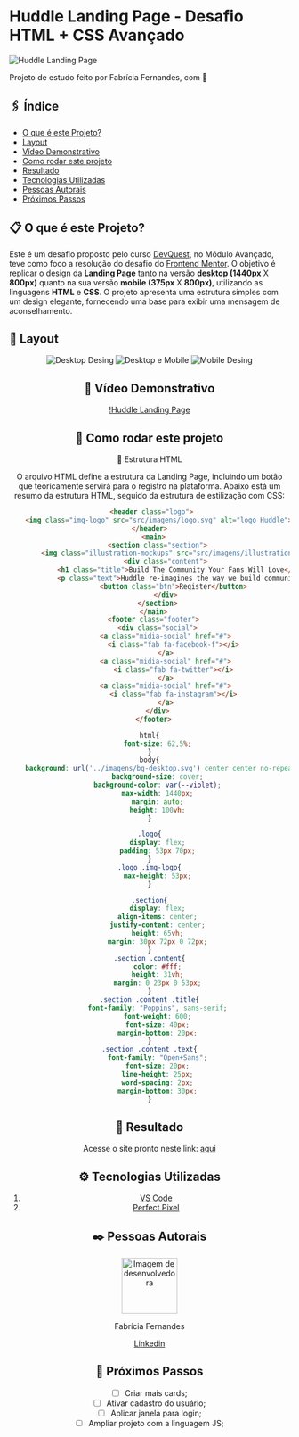 # Huddle Landing Page - Desafio HTML + CSS Avançado

![Huddle Landing Page](src/desing/model.jpg)

Projeto de estudo feito por Fabrícia Fernandes, com 💙

## 🖇️ Índice
- <a href="#projeto">O que é este Projeto?</a>
- <a href="#layout">Layout</a>
- <a href="#video">Vídeo Demonstrativo</a>
- <a href="#rodar">Como rodar este projeto</a>
- <a href="#resultado">Resultado</a>
- <a href="#tecnologias">Tecnologias Utilizadas</a>
- <a href="#autorais">Pessoas Autorais</a>
- <a href="#passos">Próximos Passos</a>

## 📋 O que é este Projeto?

Este é um desafio proposto pelo curso [DevQuest](https://devemdobro.com), no Módulo Avançado, teve como foco a resolução do  desafio do [Frontend Mentor](https://www.frontendmentor.io/solutions/landing-page-using-display-flex-m6yHxPouoe). O objetivo é replicar o design da **Landing Page** tanto na versão **desktop (1440px** X **800px)** quanto na sua versão **mobile (375px** X **800px)**, utilizando as linguagens **HTML** e **CSS**. O projeto apresenta uma estrutura simples com um design elegante, fornecendo uma base para exibir uma mensagem de aconselhamento.

## 📌 Layout
<div align="center">
    <img title="Desktop Desing" src="src/desing/desktop-design.png"/>
    <img title="Desktop e Mobile" src="src/desing/desktop-e-mobile.png"/>
    <img title="Mobile Desing" src="src/desing/mobile-desing.png"/>
<div>

## 📌 Vídeo Demonstrativo
[!Huddle Landing Page](https://youtu.be/xlViGdEjKdY)

## 🔧 Como rodar este projeto
🚀 Estrutura HTML

O arquivo HTML define a estrutura da Landing Page, incluindo um botão que teoricamente servirá para o registro na plataforma. Abaixo está um resumo da estrutura HTML, seguido da estrutura de estilização com CSS:

```HTML
 <header class="logo">
    <img class="img-logo" src="src/imagens/logo.svg" alt="logo Huddle">
</header>
  <main>
    <section class="section">
        <img class="illustration-mockups" src="src/imagens/illustration-mockups.svg" alt="Ilustação">
        <div class="content">
            <h1 class="title">Build The Community Your Fans Will Love</h1>
            <p class="text">Huddle re-imagines the way we build communities. You have a voice, but so does your audience. Create connections with your users as you engage in genuine discussion.</p>
            <button class="btn">Register</button>
        </div>
    </section>
  </main>
  <footer class="footer">
    <div class="social">
        <a class="midia-social" href="#">
            <i class="fab fa-facebook-f"></i>
        </a>
        <a class="midia-social" href="#">
            <i class="fab fa-twitter"></i>
        </a>
        <a class="midia-social" href="#">
            <i class="fab fa-instagram"></i>
        </a>
    </div>
  </footer>
``` 
``` CSS
html{
    font-size: 62,5%;
}
body{
    background: url('../imagens/bg-desktop.svg') center center no-repeat;
    background-size: cover;
    background-color: var(--violet);
    max-width: 1440px;
    margin: auto;
    height: 100vh;
}

.logo{
    display: flex;
    padding: 53px 70px;
}
.logo .img-logo{
    max-height: 53px;
}

.section{
    display: flex;
    align-items: center;
    justify-content: center;
    height: 65vh;
    margin: 30px 72px 0 72px;
}
.section .content{
    color: #fff;
    height: 31vh;
    margin: 0 23px 0 53px;
}
.section .content .title{
    font-family: "Poppins", sans-serif;
    font-weight: 600;
    font-size: 40px;
    margin-bottom: 20px;
}
.section .content .text{
    font-family: "Open+Sans";
    font-size: 20px;
    line-height: 25px;
    word-spacing: 2px;
    margin-bottom: 30px;
}
``` 
## 📌 Resultado
Acesse o site pronto neste link: [aqui](https://fabriciabli.github.io/desafio-html-css-avancado/)

## ⚙️ Tecnologias Utilizadas
1. [VS Code](https://code.visualstudio.com/)
2. [Perfect Pixel](https://www.welldonecode.com/perfectpixel/)

## ✒️  Pessoas Autorais

<img style="width:100px" style="border-radius:50px" src="src/imagens/eu.png" alt="Imagem de desenvolvedora"> 

Fabrícia Fernandes

[Linkedin](https://www.linkedin.com/in/fabriciafernandes/)

## 📄 Próximos Passos

- [ ] Criar mais cards;
- [ ] Ativar cadastro do usuário;
- [ ] Aplicar janela para login;
- [ ] Ampliar projeto com a linguagem JS;
